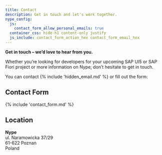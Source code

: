 ```yaml
---
title: Contact
description: Get in touch and let's work together.
nype_config:
  js:
    contact_form_allow_personal_emails: true
  container_css: hide-h1 content-only justify
  js_include: contact_form_action_hex contact_form_email_hex
---
```

**Get in touch – we’d love to hear from you.**

Whether you’re looking for developers for your upcoming SAP UI5 or SAP Fiori project or more information on Nype, don’t hesitate to get in touch.

You can contact {% include 'hidden_email.md' %} or fill out the form:

## Contact Form

{% include 'contact_form.md' %}

## Location

**Nype**<br>
ul. Naramowicka 37/29 <br>
61-622 Poznan<br>
Poland<br>

